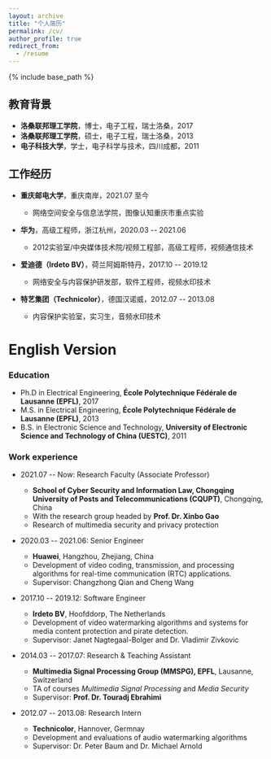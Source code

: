 ```yaml
---
layout: archive
title: "个人简历"
permalink: /cv/
author_profile: true
redirect_from:
  - /resume
---
```


{% include base_path %}

## 教育背景
* **洛桑联邦理工学院**，博士，电子工程，瑞士洛桑，2017
* **洛桑联邦理工学院**，硕士，电子工程，瑞士洛桑，2013
* **电子科技大学**，学士，电子科学与技术，四川成都，2011

## 工作经历
* **重庆邮电大学**，重庆南岸，2021.07 至今
  * 网络空间安全与信息法学院，图像认知重庆市重点实验
  
* **华为**，高级工程师，浙江杭州，2020.03 -- 2021.06
  * 2012实验室/中央媒体技术院/视频工程部，高级工程师，视频通信技术
  
* **爱迪德（Irdeto BV）**，荷兰阿姆斯特丹，2017.10 -- 2019.12
  * 网络安全与内容保护研发部，软件工程师，视频水印技术
  
* **特艺集团（Technicolor）**，德国汉诺威，2012.07 -- 2013.08
  * 内容保护实验室，实习生，音频水印技术


English Version
======
### Education

[//]: # (======)
* Ph.D in Electrical Engineering, **École Polytechnique Fédérale de Lausanne (EPFL)**, 2017
* M.S. in Electrical Engineering, **École Polytechnique Fédérale de Lausanne (EPFL)**, 2013
* B.S. in Electronic Science and Technology, **University of Electronic Science and Technology of China (UESTC)**, 2011

### Work experience

[//]: # (======)
* 2021.07 -- Now: Research Faculty (Associate Professor)
  * **School of Cyber Security and Information Law, Chongqing University of Posts and Telecommunications (CQUPT)**, Chongqing, China
  * With the research group headed by **Prof. Dr. Xinbo Gao**
  * Research of multimedia security and privacy protection
  
* 2020.03 -- 2021.06: Senior Engineer
  * **Huawei**, Hangzhou, Zhejiang, China
  * Development of video coding, transmission, and processing algorithms for real-time communication (RTC) applications.
  * Supervisor: Changzhong Qian and Cheng Wang
  
* 2017.10 -- 2019.12: Software Engineer
  * **Irdeto BV**, Hoofddorp, The Netherlands
  * Development of video watermarking algorithms and systems for media content protection and pirate detection.
  * Supervisor: Janet Nagtegaal-Bolger and Dr. Vladimir Zivkovic
  
* 2014.03 -- 2017.07: Research & Teaching Assistant
  * **Multimedia Signal Processing Group (MMSPG), EPFL**, Lausanne, Switzerland
  * TA of courses *Multimedia Signal Processing* and *Media Security*
  * Supervisor: **Prof. Dr. Touradj Ebrahimi**

* 2012.07 -- 2013.08: Research Intern
  * **Technicolor**, Hannover, Germnay
  * Development and evaluations of audio watermarking algorithms
  * Supervisor: Dr. Peter Baum and Dr. Michael Arnold
